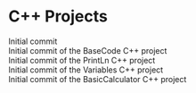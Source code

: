 C++ Projects
============
Initial commit  
Initial commit of the BaseCode C++ project  
Initial commit of the PrintLn C++ project  
Initial commit of the Variables C++ project  
Initial commit of the BasicCalculator C++ project  
